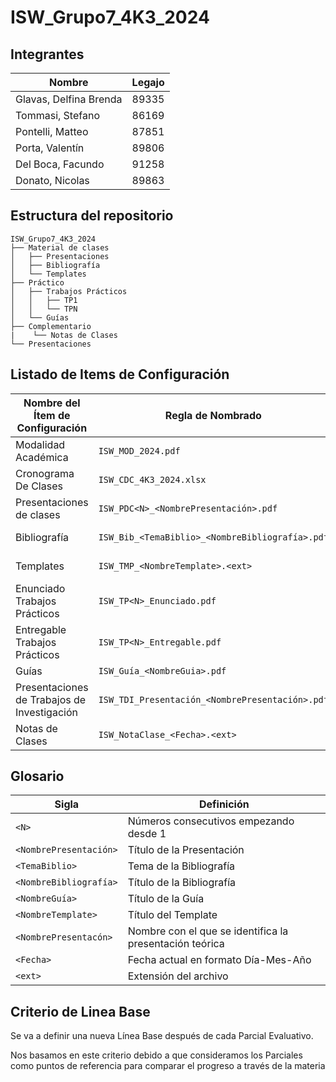 # ISW_Grupo7_4K3_2024

## Integrantes 

| Nombre                   | Legajo               |
|------------------------- |----------------------|
| Glavas, Delfina Brenda   | 89335                |
| Tommasi, Stefano         | 86169                |
| Pontelli, Matteo         | 87851                |
| Porta, Valentín          | 89806                |
| Del Boca, Facundo        | 91258                |
| Donato, Nicolas          | 89863                |


## Estructura del repositorio
```
ISW_Grupo7_4K3_2024
├── Material de clases
│   ├── Presentaciones
│   ├── Bibliografía
│   └── Templates
├── Práctico
│   ├── Trabajos Prácticos
│   │   ├── TP1
│   │   └── TPN
│   └── Guías
├── Complementario
|    └── Notas de Clases
└── Presentaciones

```
## Listado de Items de Configuración

| Nombre del Ítem de Configuración  | Regla de Nombrado                           | Ubicación Física                                                        |
|-----------------------------------|---------------------------------------------|--------------------------------------------------------------------------|
| Modalidad Académica          | `ISW_MOD_2024.pdf`             | /                      |
| Cronograma De Clases          | `ISW_CDC_4K3_2024.xlsx`             | /                      |
| Presentaciones de clases          | `ISW_PDC<N>_<NombrePresentación>.pdf`             | /Material De Clase/Presentaciones/                      |
| Bibliografía                      | `ISW_Bib_<TemaBiblio>_<NombreBibliografía>.pdf` | /Material De Clase/Bibliografía/                   |
| Templates                         | `ISW_TMP_<NombreTemplate>.<ext>`              | /Material De Clase/Templates/                        |
| Enunciado Trabajos Prácticos      | `ISW_TP<N>_Enunciado.pdf`                         | `/Práctico/Trabajos Prácticos/TP<N>/`                   |
| Entregable Trabajos Prácticos     | `ISW_TP<N>_Entregable.pdf`                        | `/Práctico/Trabajos Prácticos/TP<N>/`                   |
| Guías                             | `ISW_Guía_<NombreGuia>.pdf`                 | /Práctico/Guías/                                      |
| Presentaciones de Trabajos de Investigación                            | `ISW_TDI_Presentación_<NombrePresentación>.pdf`                 |/Trabajos De Investigación/
| Notas de Clases                    | `ISW_NotaClase_<Fecha>.<ext>`                     | /Complementario/Notas De Clase/                       |


## Glosario

| Sigla                  | Definición                           |
|------------------------|--------------------------------------|
| `<N>`                  | Números consecutivos empezando desde 1     |
| `<NombrePresentación>` | Título de la Presentación            |
| `<TemaBiblio>`         | Tema de la Bibliografía              |
| `<NombreBibliografía>` | Título de la Bibliografía       |
| `<NombreGuía>`    | Título de la Guía                    |
| `<NombreTemplate>`| Título del Template                  |
|`<NombrePresentacón>`| Nombre con el que se identifica la presentación teórica|
| `<Fecha>`              | Fecha actual en formato Día-Mes-Año                       |
| `<ext>`                | Extensión del archivo                |
## Criterio de Linea Base

Se va a definir una nueva Línea Base después de cada Parcial Evaluativo.

Nos basamos en este criterio debido a que consideramos los Parciales como puntos de referencia para comparar el progreso a través de la materia

